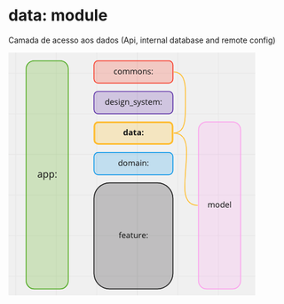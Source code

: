 # data: module
Camada de acesso aos dados (Api, internal database and remote config)

![Arquitetura default do app:](/docs/images/arch_data.png)
